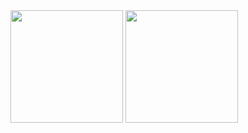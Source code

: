 <div>
  <img height="180em" src="https://github-readme-stats.vercel.app/api?username=DiogoBnfr&show_icons=true&theme=gruvbox"/>
  <img height="180em" src="https://github-readme-stats.vercel.app/api/top-langs/?username=DiogoBnfr&layout=compact&theme=gruvbox"/>
<div>
